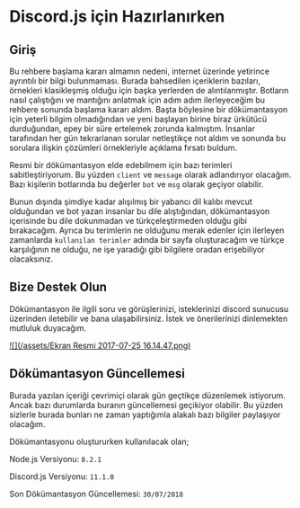 # Discord.js için Hazırlanırken

## Giriş

Bu rehbere başlama kararı almamın nedeni, internet üzerinde yetirince ayrıntılı bir bilgi bulunmaması. Burada bahsedilen içeriklerin bazıları, örnekleri klasikleşmiş olduğu için başka yerlerden de alıntılanmıştır. Botların nasıl çalıştığını ve mantığını anlatmak için adım adım ilerleyeceğim bu rehbere sonunda başlama kararı aldım. Başta böylesine bir dökümantasyon için yeterli bilgim olmadığından ve yeni başlayan birine biraz ürkütücü durduğundan, epey bir süre ertelemek zorunda kalmıştım. İnsanlar tarafından her gün tekrarlanan sorular netleştikçe not aldım ve sonunda bu sorulara ilişkin çözümleri örnekleriyle açıklama fırsatı buldum.

Resmi bir dökümantasyon elde edebilmem için bazı terimleri sabitleştiriyorum. Bu yüzden `client` ve `message` olarak adlandırıyor olacağım. Bazı kişilerin botlarında bu değerler `bot` ve `msg` olarak geçiyor olabilir.

Bunun dışında şimdiye kadar alışılmış bir yabancı dil kalıbı mevcut olduğundan ve bot yazan insanlar bu dile alıştığından, dökümantasyon içerisinde bu dile dokunmadan ve türkçeleştirmeden olduğu gibi bırakacağım. Ayrıca bu terimlerin ne olduğunu merak edenler için ilerleyen zamanlarda `kullanılan terimler` adında bir sayfa oluşturacağım ve türkçe karşılığının ne olduğu, ne işe yaradığı gibi bilgilere oradan erişebiliyor olacaksınız.

## Bize Destek Olun

Dökümantasyon ile ilgili soru ve görüşlerinizi, isteklerinizi discord sunucusu üzerinden iletebilir ve bana ulaşabilirsiniz. İstek ve önerilerinizi dinlemekten mutluluk duyacağım.

[![](/assets/Ekran Resmi 2017-07-25 16.14.47.png)](https://discord.gg/sRRYDFz)

## Dökümantasyon Güncellemesi

Burada yazılan içeriği çevrimiçi olarak gün geçtikçe düzenlemek istiyorum. Ancak bazı durumlarda buranın güncellemesi geçikiyor olabilir. Bu yüzden sizlerle burada bunları ne zaman yaptığımla alakalı bazı bilgiler paylaşıyor olacağım.

Dökümantasyonu oluştururken kullanılacak olan;

Node.js Versiyonu: `8.2.1`

Discord.js Versiyonu: `11.1.0`

Son Dökümantasyon Güncellemesi: `30/07/2018`

